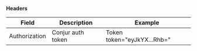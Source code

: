 **Headers**

| Field         | Description       | Example                     |
|---------------|-------------------|-----------------------------|
| Authorization | Conjur auth token | Token token="eyJkYX...Rhb=" |
